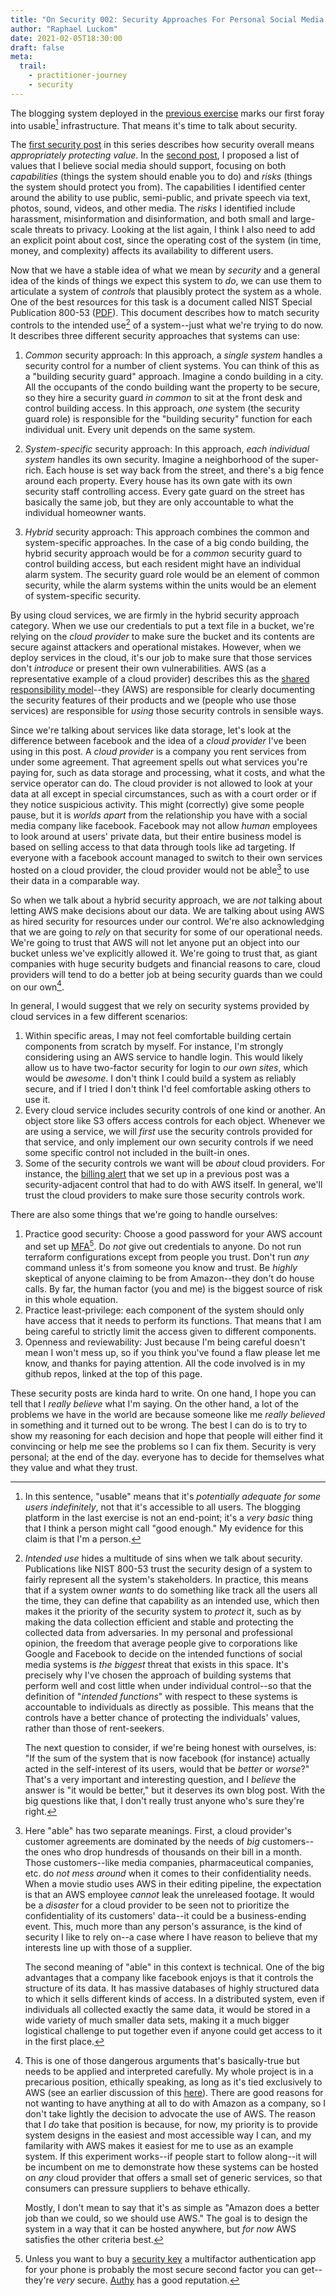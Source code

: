 ```yaml
---
title: "On Security 002: Security Approaches For Personal Social Media Systems"
author: "Raphael Luckom"
date: 2021-02-05T18:30:00
draft: false
meta:
  trail:
    - practitioner-journey
    - security
---
```


The blogging system deployed in the [previous exercise](https://raphaelluckom.com/posts/practitioner_journey_004.html) marks our
first foray into usable[^1] infrastructure. That means it's time to talk about security.

The [first security post](https://raphaelluckom.com/posts/on_security_000.html) in this series describes how
security overall means _appropriately protecting value_. In the [second post](https://raphaelluckom.com/posts/on_security_001.html),
I proposed a list of values that I believe social media should support, focusing on both _capabilities_ (things the system should
enable you to do) and _risks_ (things the system should protect you from). The capabilities I identified center around the ability
to use public, semi-public, and private speech via text, photos, sound, videos, and other media. The _risks_ I identified include
harassment, misinformation and disinformation, and both small and large-scale threats to privacy. Looking at the list again, I think
I also need to add an explicit point about cost, since the operating cost of the system (in time, money, and complexity) affects its availability
to different users.

Now that we have a stable idea of what we mean by _security_ and a general idea of the kinds of things we expect this system to _do_,
we can use them to articulate a system of _controls_ that plausibly protect the system as a whole. One of the best resources for
this task is a document called NIST Special Publication 800-53 ([PDF](https://nvlpubs.nist.gov/nistpubs/SpecialPublications/NIST.SP.800-53r5.pdf)).
This document describes how to match security controls to the intended use[^2] of a system--just what we're trying to do now.
It describes three different security approaches that systems can use:

1. _Common_ security approach: In this approach, a _single system_ handles a security control for a number of client systems.
   You can think of this as a "building security guard" approach. Imagine a condo building in a city. All the occupants of the condo
   building want the property to be secure, so they hire a security guard _in common_ to sit at the front desk and control building
   access. In this approach, _one_ system (the security guard role) is responsible for the "building security" function for
   each individual unit. Every unit depends on the same system.

2. _System-specific_ security approach: In this approach, _each individual system_ handles its own security. Imagine a neighborhood
   of the super-rich. Each house is set way back from the street, and there's a big fence around each property. Every house has its own
   gate with its own security staff controlling access. Every gate guard on the street has basically the same job, but they are only accountable
   to what the individual homeowner wants.

3. _Hybrid_ security approach: This approach combines the common and system-specific approaches. In the case of a big condo building,
   the hybrid security approach would be for a _common_ security guard to control building access, but each resident might have an 
   individual alarm system. The security guard role would be an element of common security, while the alarm systems within the units
   would be an element of system-specific security.

By using cloud services, we are firmly in the hybrid security approach category. When we use our credentials to put a text file in
a bucket, we're relying on the _cloud provider_ to make sure the bucket and its contents are secure against attackers and operational
mistakes. However, when we deploy services in the cloud, it's our job to make sure that those services don't _introduce_  or present their own
vulnerabilities. AWS (as a representative example of a cloud provider) describes this as the [shared responsibility model](https://aws.amazon.com/compliance/shared-responsibility-model/)--they
(AWS) are responsible for clearly documenting the security features of their products and we (people who use those services) are responsible
for _using_ those security controls in sensible ways.

Since we're talking about services like data storage, let's look at the difference between facebook and the idea of a _cloud provider_
I've been using in this post. A _cloud provider_ is a company you rent services from under some agreement. That agreement spells out
what services you're paying for, such as data storage and processing, what it costs, and what the service operator can do. The cloud
provider is not allowed to look at your data at all except in special circumstances, such as with a court order or if they notice
suspicious activity. This might (correctly) give some people pause, but it is _worlds apart_ from the relationship you have with a
social media company like facebook. Facebook may not allow _human_ employees to look around at users' private data, but their entire
business model is based on selling access to that data through tools like ad targeting. If everyone with a facebook account managed
to switch to their own services hosted on a cloud provider, the cloud provider would not be able[^3] to use their data in a comparable
way. 

So when we talk about a hybrid security approach, we are _not_ talking about letting AWS make decisions about our data. We are talking about
using AWS as hired security for resources under our control. We're also acknowledging that we are going to _rely_ on that security
for some of our operational needs. We're going to trust that AWS will not let anyone put an object into our bucket unless we've explicitly
allowed it. We're going to trust that, as giant companies with huge security budgets and financial reasons to care, cloud providers
will tend to do a better job at being security guards than we could on our own[^4]. 

In general, I would suggest that we rely on security systems provided by cloud services in a few different scenarios:

1. Within specific areas, I may not feel comfortable building certain components from scratch by myself. For instance, I'm strongly
   considering using an AWS service to handle login. This would likely allow us to have two-factor security for login to _our own sites_,
   which would be _awesome_. I don't think I could build a system as reliably secure, and if I tried I don't think I'd feel comfortable
   asking others to use it.
2. Every cloud service includes security controls of one kind or another. An object store like S3 offers access controls for each
   object. Whenever we are using a service, we will _first_ use the security controls provided for that service, and only implement
   our own security controls if we need some specific control not included in the built-in ones.
3. Some of the security controls we want will be _about_ cloud providers. For instance, the [billing alert](https://raphaelluckom.com/posts/practitioner_journey_002.html)
   that we set up in a previous post was a security-adjacent control that had to do with AWS itself. In general, we'll trust the cloud
   providers to make sure those security controls work.

There are also some things that we're going to handle ourselves:

1. Practice good security: Choose a good password for your AWS account and set up [MFA](https://aws.amazon.com/iam/features/mfa/)[^5].
   Do _not_ give out credentials to anyone. Do not run terraform configurations except from people you trust. Don't run _any_ command
   unless it's from someone you know and trust. Be _highly_ skeptical of anyone claiming to be from Amazon--they don't do house calls.
   By far, the human factor (you and me) is the biggest source of risk in this whole equation.
2. Practice least-privilege: each component of the system should only have access that it needs to perform its functions. That means that
   I am being careful to strictly limit the access given to different components. 
3. Openness and reviewability: Just because I'm being careful doesn't mean I won't mess up, so if you think you've
   found a flaw please let me know, and thanks for paying attention. All the code involved is in my github repos, linked at the top
   of this page.

These security posts are kinda hard to write. On one hand, I hope you can tell that I _really believe_ what I'm saying. On the other hand,
a lot of the problems we have in the world are because someone like me _really believed_ in something and it turned out to be wrong.
The best I can do is to try to show my reasoning for each decision and hope that people will either find it convincing or help
me see the problems so I can fix them. Security is very personal; at the end of the day. everyone has to decide for themselves what
they value and what they trust.

[^1]: In this sentence, "usable" means that it's _potentially adequate for some users indefinitely_, not that it's accessible to all
      users. The blogging platform in the last exercise is not an end-point; it's a _very basic_ thing that I think a person might
      call "good enough." My evidence for this claim is that I'm a person.

[^2]: _Intended use_ hides a multitude of sins when we talk about security. Publications like NIST 800-53 trust the security design of a
      system to fairly represent all the system's stakeholders. In practice, this means that if a system owner _wants_ to do something
      like track all the users all the time, they can define that capability as an intended use, which then makes it the priority of the
      security system to _protect_ it, such as by making the data collection efficient and stable and protecting the collected data from 
      adversaries. In my personal and professional opinion, the freedom that average people give to corporations like Google and Facebook to decide on the 
      intended functions of social media systems is _the biggest_ threat that exists in this space. It's precisely why I've chosen the 
      approach of building systems that perform well and cost little when under individual control--so that the definition of 
      "_intended functions_" with respect to these systems is accountable to individuals as directly as possible. This means that
      the controls have a better chance of protecting the individuals' values, rather than those of rent-seekers.

      The next question to consider, if we're being honest with ourselves, is: "If the sum of the system that is now facebook (for instance) 
      actually acted in the self-interest of its users, would that be _better_ or _worse_?" That's a very important and interesting question,
      and I _believe_ the answer is "it would be better," but it deserves its own blog post. With the big questions like that, I don't really
      trust anyone who's sure they're right.

[^3]: Here "able" has two separate meanings. First, a cloud provider's customer agreements are dominated by the needs of _big_ customers--
      the ones who drop hundresds of thousands on their bill in a month. Those customers--like media companies, pharmaceutical companies,
      etc. do _not mess around_ when it comes to their confidentiality needs. When a movie studio uses AWS in their editing pipeline,
      the expectation is that an AWS employee _cannot_ leak the unreleased footage. It would be a _disaster_ for a cloud provider to be seen
      not to prioritize the confidentiality of its customers' data--it could be a business-ending event. This, much more than any person's
      assurance, is the kind of security I like to rely on--a case where I have reason to believe that my interests line up with those
      of a supplier.

      The second meaning of "able" in this context is technical. One of the big advantages that a company like facebook enjoys is that
      it controls the structure of its data. It has massive databases of highly structured data to which it sells different kinds of access.
      In a distributed system, even if individuals all collected exactly the same data, it would be stored in a wide variety of much smaller
      data sets, making it a much bigger logistical challenge to put together even if anyone could get access to it in the first place.

[^4]: This is one of those dangerous arguments that's basically-true but needs to be applied and interpreted carefully. My whole project
      is in a precarious position, ethically speaking, as long as it's tied exclusively to AWS (see an earlier discussion of this [here](https://raphaelluckom.com/posts/practitioner_journey.html#fn2)).
      There are good reasons for not wanting to have anything at all to do with Amazon as a company, so I don't take lightly the decision
      to advocate the use of AWS. The reason that I _do_ take that position is because, for now, my priority is to provide system designs
      in the easiest and most accessible way I can, and my familarity with AWS makes it easiest for me to use as an example system. If this
      experiment works--if people start to follow along--it will be incumbent on me to demonstrate how these systems can be hosted on _any_
      cloud provider that offers a small set of generic services, so that consumers can pressure suppliers to behave ethically.

      Mostly, I don't mean to say that it's as simple as "Amazon does a better job than we could, so we should use AWS." The goal is to
      design the system in a way that it can be hosted anywhere, but _for now_ AWS satisfies the other criteria best.

[^5]: Unless you want to buy a [security key](https://www.yubico.com/product/yubikey-5-nfc/) a multifactor authentication app for your phone
      is probably the most secure second factor you can get--they're _very_ secure. [Authy](https://authy.com/) has a good reputation.
